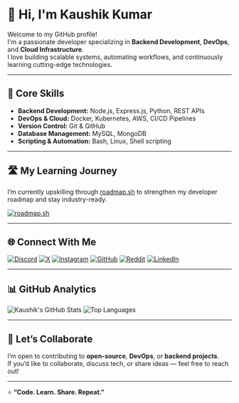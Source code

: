# 👋 Hi, I'm Kaushik Kumar

Welcome to my GitHub profile!  
I'm a passionate developer specializing in **Backend Development**, **DevOps**, and **Cloud Infrastructure**.  
I love building scalable systems, automating workflows, and continuously learning cutting-edge technologies.

---

## 🧠 Core Skills

- **Backend Development:** Node.js, Express.js, Python, REST APIs  
- **DevOps & Cloud:** Docker, Kubernetes, AWS, CI/CD Pipelines  
- **Version Control:** Git & GitHub  
- **Database Management:** MySQL, MongoDB  
- **Scripting & Automation:** Bash, Linux, Shell scripting  

---

## 🛣️ My Learning Journey

I’m currently upskilling through [roadmap.sh](https://roadmap.sh) to strengthen my developer roadmap and stay industry-ready.

[![roadmap.sh](https://api.roadmap.sh/v1-badge/tall/66df940b4c0a6c4dd91f8b5e?variant=dark)](https://roadmap.sh/u/codewithrishi)

---

## 🌐 Connect With Me

[![Discord](https://img.shields.io/badge/Discord-%40Stack0ver__Flow-7289DA?style=for-the-badge&logo=discord&logoColor=white)](https://discordapp.com/users/@Stack0ver_Flow)
[![X](https://img.shields.io/badge/X-%40ZeroDayForge-1DA1F2?style=for-the-badge&logo=twitter&logoColor=white)](https://x.com/ZeroDayForge)
[![Instagram](https://img.shields.io/badge/Instagram-stackoverflowx10n-E4405F?style=for-the-badge&logo=instagram&logoColor=white)](https://instagram.com/stackoverflowx10n)
[![GitHub](https://img.shields.io/badge/Github-StackOverFlowX12-181717?style=for-the-badge&logo=github&logoColor=white)](https://github.com/StackOverFlowX12)
[![Reddit](https://img.shields.io/badge/Reddit-hustleinferno29-FF4500?style=for-the-badge&logo=reddit&logoColor=white)](https://reddit.com/user/hustleinferno29)
[![LinkedIn](https://img.shields.io/badge/LinkedIn-stackoverflow12xn-0077B5?style=for-the-badge&logo=linkedin&logoColor=white)](https://linkedin.com/in/stackoverflow12xn)

---

## 📊 GitHub Analytics

![Kaushik's GitHub Stats](https://github-readme-stats.vercel.app/api?username=StackOverFlowX12&show_icons=true&hide_border=true&theme=tokyonight)
![Top Languages](https://github-readme-stats.vercel.app/api/top-langs/?username=StackOverFlowX12&layout=compact&theme=tokyonight)

---

## 🤝 Let’s Collaborate

I’m open to contributing to **open-source**, **DevOps**, or **backend projects**.  
If you’d like to collaborate, discuss tech, or share ideas — feel free to reach out!

---

⭐ **“Code. Learn. Share. Repeat.”**
